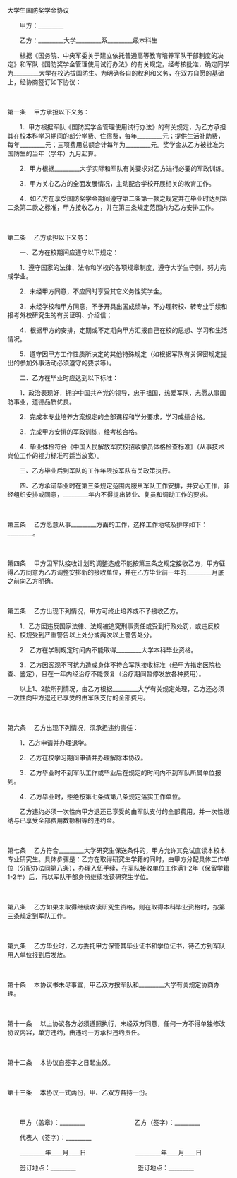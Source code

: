 



大学生国防奖学金协议



 

　　甲方：_________　　

　　乙方：_________大学_________系_________级本科生　　

　　根据《国务院、中央军委关于建立依托普通高等教育培养军队干部制度的决定》和军队《国防奖学金管理使用试行办法》的有关规定，经考核批准，确定同学为_________大学在校选拔国防生。为明确各自的权利和义务，在双方自愿的基础上，经协商签订如下协议：

　　

第一条
　甲方承担以下义务：

　　1．甲方根据军队《国防奖学金管理使用试行办法》的有关规定，为乙方承担其在校本科学习期间的部分学费、住宿费，每年_________元；提供生活补助费，每年_________元；三项费用总额合计每年为_________元。奖学金从乙方被批准为国防生的当年（学年）九月起算。

　　2．甲方根据_________大学实际和军队有关要求对乙方进行必要的军政训练。

　　3．甲方关心乙方的全面发展情况，主动配合学校开展相关的教育工作。

　　4．如乙方在享受国防奖学金期间遵守第二条第一款之规定并在毕业时达到第二条第二款之标准，甲方接收乙方，并在第三条规定范围内为乙方安排工作。

　　

第二条
　乙方承担以下义务：

　　一、乙方在校期间应遵守以下规定：

　　1．遵守国家的法律、法令和学校的各项规章制度，遵守大学生守则，努力完成学业。

　　2．未经甲方同意，不应同时享受其它义务性奖学金。

　　3．未经学校和甲方同意，不予开具出国成绩单，不办理转校、转专业手续和报考外校研究生的有关证明、介绍信；

　　4．根据甲方的安排，定期或不定期向甲方汇报自己在校的思想、学习和生活情况。

　　5．遵守因甲方工作性质所决定的其他特殊规定（如根据军队有关保密规定提出的参加外事活动必须遵守的要求等）。

　　二、乙方在毕业时应达到以下标准：

　　1．政治表现好，拥护中国共产党的领导，忠于祖国，热爱军队，志愿从事国防事业，道德品质优良。

　　2．完成本专业培养方案规定的全部课程和学分要求，学习成绩合格。

　　3．完成甲方安排的军政训练，经考核合格。

　　4．毕业体检符合《中国人民解放军院校招收学员体格检查标准》（从事技术岗位工作的视力标准可适当放宽）。

　　三、乙方毕业后到军队的工作年限按军队有关政策执行。

　　四、乙方承诺毕业时在第三条规定范围内服从军队工作安排，并安心工作，非经组织安排或同意，_________年内不得提出转业、复员和调动工作的要求。

　　

第三条
　乙方愿意从事_________方面的工作，选择工作地域及排序如下：_________。

　　

第四条
　甲方因军队接收计划的调整造成不能按第三条之规定接收乙方，甲方征得乙方同意为乙方调整安排新的接收单位，并在乙方毕业前一年的_________月底之前向乙方明确。

　　

第五条
　乙方出现下列情况，甲方可终止培养或不予接收乙方。

　　1．乙方因违反国家法律、法规被追究刑事责任或受到行政处罚，或违反校纪、校规受到严重警告以上处分或两次以上警告处分。

　　2．乙方在学制规定时间内不能取得_________大学本科毕业资格。

　　3．乙方因客观不可抗力造成身体不符合军队接收标准（经甲方指定医院检查、鉴定），且在一年内经治疗不能恢复（治疗期间暂停发放各种费用）。

　　以上1、2款所列情况，由乙方根据_________大学有关规定处理，乙方还必须一次性向甲方退还已享受的由军队支付的全部费用。

　　

第六条
　乙方出现下列情况，须承担违约责任：

　　1．乙方申请并办理退学。

　　2．乙方在校学习期间申请并办理解除本协议。

　　3．乙方毕业时不到军队工作或毕业后在规定的时间内不到军队所属单位报到。

　　4．乙方毕业时，拒绝按第七条或第八条规定落实工作单位。

　　乙方违约必须一次性向甲方退还已享受的由军队支付的全部费用，并一次性缴纳与已享受全部费用数额相等的违约金。

　　

第七条
　乙方符合_________大学研究生保送条件的，甲方允许其免试直读本校本专业研究生。具体步骤是：乙方在取得研究生学籍的同时，由甲方分配具体工作单位（分配办法同第八条），办理入伍手续，在军队接收单位工作满1-2年（保留学籍1-2年）后，再以军队干部身份继续攻读研究生学位。

　　

第八条
　乙方如果未取得继续攻读研究生资格，则在取得本科毕业资格时，按第三条规定到军队工作。

　　

第九条
　乙方毕业时，乙方委托甲方保管其毕业证书和学位证书，待乙方到军队用人单位报到后发放。

　　

第十条
　本协议书未尽事宜，甲乙双方按军队和_________大学有关规定协商办理。

　　

第十一条
　以上协议各方必须遵照执行，未经双方同意，任何一方不得单独修改协议内容，单方违约，由违约一方承担违约责任。

　　

第十二条
　本协议自签字之日起生效。

　　

第十三条
　本协议一式两份，甲、乙双方各持一份。

　　

　　甲方（盖章）：_________　　　　　　　　乙方（签字）：_________　　

　　代表人（签字）：_________　　

　　_________年____月____日　　　　　　　　_________年____月____日　　

　　签订地点：_________　　　　　　　　　　签订地点：_________